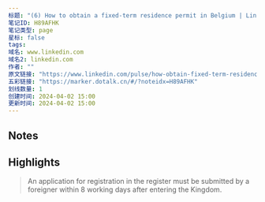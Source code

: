 ```yaml
---
标题: "(6) How to obtain a fixed-term residence permit in Belgium | LinkedIn"
笔记ID: H89AFHK
笔记类型: page
星标: false
tags: 
域名: www.linkedin.com
域名2: linkedin.com
作者: ""
原文链接: "https://www.linkedin.com/pulse/how-obtain-fixed-term-residence-permit-belgium-manimama-83fpe/"
五彩链接: "https://marker.dotalk.cn/#/?noteidx=H89AFHK"
划线数量: 1
创建时间: 2024-04-02 15:00
更新时间: 2024-04-02 15:00
---
```


## Notes


## Highlights
> An application for registration in the register must be submitted by a foreigner within 8 working days after entering the Kingdom.

